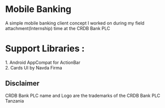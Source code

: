 <html>
<head>
<h1>
Mobile Banking
</h1>
</head>

<body>
<p>
A simple mobile banking client concept I worked on during my field attachment(Internship) time at the CRDB Bank PLC
<br>
</p>

<h1>Support Libraries : </h1>
<p>
1. Android AppCompat for ActionBar<br>
2. Cards UI by Navda Firma <br>
</p>

<h2>Disclaimer </h2>
<p>
CRDB Bank PLC name and Logo are the trademarks of the CRDB Bank PLC Tanzania
</p>

</body>

</head>
